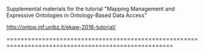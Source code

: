 Supplemental materials for the tutorial "Mapping Management and Expressive Ontologies in Ontology-Based Data Access"

http://ontop.inf.unibz.it/ekaw-2016-tutorial/

=====================================================================================================

